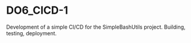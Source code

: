 # DO6_CICD-1
Development of a simple CI/CD for the SimpleBashUtils project. Building, testing, deployment.
